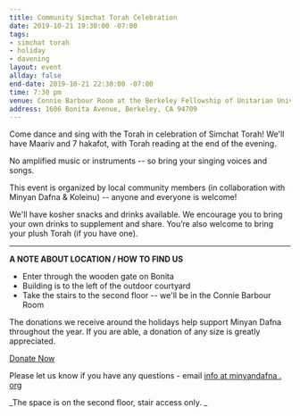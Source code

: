 ```yaml
---
title: Community Simchat Torah Celebration
date: 2019-10-21 19:30:00 -07:00
tags:
- simchat torah
- holiday
- davening
layout: event
allday: false
end-date: 2019-10-21 22:30:00 -07:00
time: 7:30 pm
venue: Connie Barbour Room at the Berkeley Fellowship of Unitarian Universalists
address: 1606 Bonita Avenue, Berkeley, CA 94709
---
```


Come dance and sing with the Torah in celebration of Simchat Torah! We'll have Maariv and 7 hakafot, with Torah reading at the end of the evening.

No amplified music or instruments -- so bring your singing voices and songs.

This event is organized by local community members (in collaboration with Minyan Dafna & Koleinu) -- anyone and everyone is welcome!

We'll have kosher snacks and drinks available. We encourage you to bring your own drinks to supplement and share.
You’re also welcome to bring your plush Torah (if you have one).

----------------------------------------------------------------
**A NOTE ABOUT LOCATION  / HOW TO FIND US**
- Enter through the wooden gate on Bonita
- Building is to the left of the outdoor courtyard
- Take the stairs to the second floor -- we'll be in the Connie Barbour Room

The donations we receive around the holidays help support Minyan Dafna throughout the year. If you are able, a donation of any size is greatly appreciated.

<a href="https://donorbox.org/minyan-dafna" target="_blank" class="btn btn-secondary">Donate Now</a>

Please let us know if you have any questions - email [info at minyandafna . org](mailto:info@minyandafna.org)

_The space is on the second floor, stair access only. _
